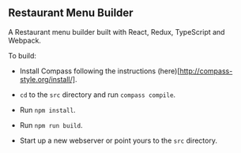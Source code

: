 ## Restaurant Menu Builder

A Restaurant menu builder built with React, Redux, TypeScript and Webpack.

To build:

- Install Compass following the instructions (here)[http://compass-style.org/install/].

- `cd` to the `src` directory and run `compass compile`.

- Run `npm install`.

- Run `npm run build`.

- Start up a new webserver or point yours to the `src` directory.
